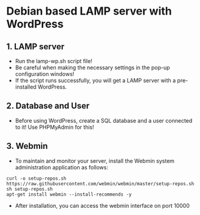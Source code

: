 # Debian based LAMP server with WordPress

## 1. LAMP server
- Run the lamp-wp.sh script file!
- Be careful when making the necessary settings in the pop-up configuration windows!
- If the script runs successfully, you will get a LAMP server with a pre-installed WordPress.

## 2. Database and User
- Before using WordPress, create a SQL database and a user connected to it! Use PHPMyAdmin for this!

## 3. Webmin
- To maintain and monitor your server, install the Webmin system administration application as follows:

```
curl -o setup-repos.sh https://raw.githubusercontent.com/webmin/webmin/master/setup-repos.sh
sh setup-repos.sh
apt-get install webmin --install-recommends -y
```
- After installation, you can access the webmin interface on port 10000